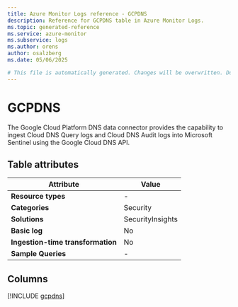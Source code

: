 ```yaml
---
title: Azure Monitor Logs reference - GCPDNS
description: Reference for GCPDNS table in Azure Monitor Logs.
ms.topic: generated-reference
ms.service: azure-monitor
ms.subservice: logs
ms.author: orens
author: osalzberg
ms.date: 05/06/2025

# This file is automatically generated. Changes will be overwritten. Do not change this file directly.
---
```


# GCPDNS

The Google Cloud Platform DNS data connector provides the capability to ingest Cloud DNS Query logs and Cloud DNS Audit logs into Microsoft Sentinel using the Google Cloud DNS API.


## Table attributes

|Attribute|Value|
|---|---|
|**Resource types**|-|
|**Categories**|Security|
|**Solutions**| SecurityInsights|
|**Basic log**|No|
|**Ingestion-time transformation**|No|
|**Sample Queries**|-|



## Columns
  
[!INCLUDE [gcpdns](~/reusable-content/ce-skilling/azure/includes/azure-monitor/reference/tables/gcpdns-include.md)]
